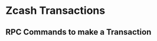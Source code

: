 Zcash Transactions
==================



RPC Commands to make a Transaction
----------------------------------